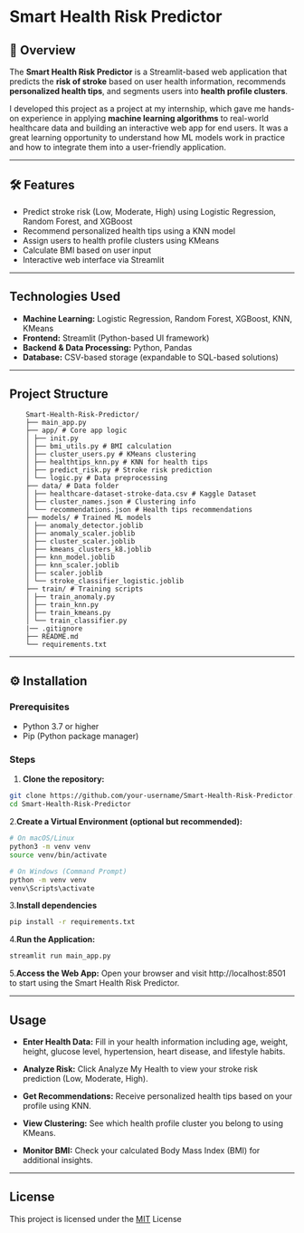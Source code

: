 # Smart Health Risk Predictor

## 📌 Overview
The **Smart Health Risk Predictor** is a Streamlit-based web application that predicts the **risk of stroke** based on user health information, recommends **personalized health tips**, and segments users into **health profile clusters**.  

I developed this project as a project at my internship, which gave me hands-on experience in applying **machine learning algorithms** to real-world healthcare data and building an interactive web app for end users. It was a great learning opportunity to understand how ML models work in practice and how to integrate them into a user-friendly application.

---

## 🛠 Features
- Predict stroke risk (Low, Moderate, High) using Logistic Regression, Random Forest, and XGBoost
- Recommend personalized health tips using a KNN model
- Assign users to health profile clusters using KMeans
- Calculate BMI based on user input
- Interactive web interface via Streamlit

---
## Technologies Used
- **Machine Learning:** Logistic Regression, Random Forest, XGBoost, KNN, KMeans  
- **Frontend:** Streamlit (Python-based UI framework)  
- **Backend & Data Processing:** Python, Pandas  
- **Database:** CSV-based storage (expandable to SQL-based solutions)  
---

## Project Structure

        Smart-Health-Risk-Predictor/
        ├── main_app.py
        ├── app/ # Core app logic
        │ ├── init.py
        │ ├── bmi_utils.py # BMI calculation
        │ ├── cluster_users.py # KMeans clustering
        │ ├── healthtips_knn.py # KNN for health tips
        │ ├── predict_risk.py # Stroke risk prediction
        │ └── logic.py # Data preprocessing
        ├── data/ # Data folder
        │ ├── healthcare-dataset-stroke-data.csv # Kaggle Dataset
        │ ├── cluster_names.json # Clustering info
        │ └── recommendations.json # Health tips recommendations
        ├── models/ # Trained ML models
        │ ├── anomaly_detector.joblib
        │ ├── anomaly_scaler.joblib
        │ ├── cluster_scaler.joblib
        │ ├── kmeans_clusters_k8.joblib
        │ ├── knn_model.joblib
        │ ├── knn_scaler.joblib
        │ ├── scaler.joblib
        │ └── stroke_classifier_logistic.joblib
        ├── train/ # Training scripts
        │ ├── train_anomaly.py
        │ ├── train_knn.py
        │ ├── train_kmeans.py
        │ └── train_classifier.py
        |── .gitignore
        ├── README.md
        └── requirements.txt
--- 

## ⚙️ Installation
### Prerequisites
- Python 3.7 or higher  
- Pip (Python package manager)

### Steps

1. **Clone the repository:**
```bash
git clone https://github.com/your-username/Smart-Health-Risk-Predictor.git
cd Smart-Health-Risk-Predictor

```
2.**Create a Virtual Environment (optional but recommended):**
```bash
# On macOS/Linux
python3 -m venv venv
source venv/bin/activate

# On Windows (Command Prompt)
python -m venv venv
venv\Scripts\activate
```
3.**Install dependencies**
```bash
pip install -r requirements.txt
```
4.**Run the Application:**
```bash
streamlit run main_app.py
```
5.**Access the Web App:**
Open your browser and visit http://localhost:8501 to start using the Smart Health Risk Predictor.

---

## Usage
- **Enter Health Data:** Fill in your health information including age, weight, height, glucose level, hypertension, heart disease, and lifestyle habits.

- **Analyze Risk:** Click Analyze My Health to view your stroke risk prediction (Low, Moderate, High).

- **Get Recommendations:** Receive personalized health tips based on your profile using KNN.

- **View Clustering:** See which health profile cluster you belong to using KMeans.

- **Monitor BMI:** Check your calculated Body Mass Index (BMI) for additional insights.

---

## License

This project is licensed under the [MIT](https://choosealicense.com/licenses/mit/) License 
